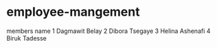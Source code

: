 # employee-mangement
members name
1 Dagmawit Belay
2 Dibora Tsegaye
3 Helina Ashenafi 
4 Biruk Tadesse
